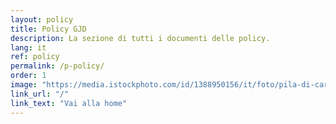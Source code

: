 ```yaml
---
layout: policy
title: Policy GJD
description: La sezione di tutti i documenti delle policy.
lang: it
ref: policy
permalink: /p-policy/
order: 1
image: "https://media.istockphoto.com/id/1388950156/it/foto/pila-di-carta-bianca-con-clip-leganti-su-tavolo-di-legno-allinterno-spazio-per-il-testo.jpg?s=612x612&w=0&k=20&c=NJmIct4OAVSdPZ6QpVgHWtxZKTRYO5SKoGmovfNPNUU="
link_url: "/"
link_text: "Vai alla home"
---
```

